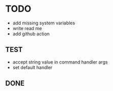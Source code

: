 # TODO
* add missing system variables
* write read me
* add github action

## TEST
* accept string value in command handler args
* set default handler


## DONE